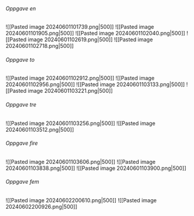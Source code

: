 ###### Oppgave en
![[Pasted image 20240601101739.png|500]]
![[Pasted image 20240601101905.png|500]]
![[Pasted image 20240601102040.png|500]]
![[Pasted image 20240601102619.png|500]]
![[Pasted image 20240601102718.png|500]]
###### Oppgave to
![[Pasted image 20240601102912.png|500]]
![[Pasted image 20240601102956.png|500]]
![[Pasted image 20240601103133.png|500]]
![[Pasted image 20240601103221.png|500]]
###### Oppgave tre
![[Pasted image 20240601103256.png|500]]
![[Pasted image 20240601103512.png|500]]

###### Oppgave fire
![[Pasted image 20240601103606.png|500]]
![[Pasted image 20240601103838.png|500]]
![[Pasted image 20240601103900.png|500]]
###### Oppgave fem
![[Pasted image 20240602200610.png|500]]
![[Pasted image 20240602200926.png|500]]
